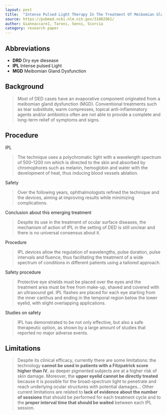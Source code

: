 ```yaml
---
layout: post
title:  "Intense Pulsed Light Therapy In The Treatment Of Meibomian Gland Dysfunction: Current Perspectives"
source: https://pubmed.ncbi.nlm.nih.gov/31802961/
author: Giannaccare1, Taroni, Senni, Scorcia
category: research paper
---
```


## Abbreviations

- **DRD** Dry eye diesease
- **IPL** Intense pulsed Light
- **MGD** Meibomian Gland Dysfunction

## Background

> Most of DED cases have an evaporative component originated from a meibomian gland dysfunction (MGD). Conventional treatments such as tear substitute, warm compresses, topical anti-inflammatory agents and/or antibiotics often are not able to provide a complete and long-term relief of symptoms and signs.

## Procedure

IPL

> The technique uses a polychromatic light with a wavelength spectrum of 500–1200 nm which is directed to the skin and absorbed by chromophores such as melanin, hemoglobin and water with the development of heat, thus inducing blood vessels ablation.

Safety

> Over the following years, ophthalmologists refined the technique and the devices, aiming at improving results while minimizing complications.

Conclusion about this emerging treatment

> Despite its use in the treatment of ocular surface diseases, the mechanism of action of IPL in the setting of DED is still unclear and there is no universal consensus about it.

Procedure

> IPL devices allow the regulation of wavelengths, pulse duration, pulse intervals and fluence, thus facilitating the treatment of a wide spectrum of conditions in different patients using a tailored approach.

Safety procedure

> Protective eye shields must be placed over the eyes and the treatment area must be free from make-up, shaved and covered with an ultrasound gel. IPL flashes are placed for each eye starting from the inner canthus and ending in the temporal region below the lower eyelid, with slight overlapping applications.

Studies on safety

> IPL has demonstrated to be not only effective, but also a safe therapeutic option, as shown by a large amount of studies that reported no major adverse events.

## Limitations

> Despite its clinical efficacy, currently there are some limitations: the technology **cannot be used in patients with a Fitzpatrick score higher than IV**, as deeper pigmented subjects are at a higher risk of skin damage. Moreover, the **upper eyelid cannot be directly treated** because it is possible for the broad-spectrum light to penetrate and reach underlying ocular structures with potential damages... Other current limitations are related to **lack of evidence about the number of sessions** that should be performed for each treatment cycle and to the **proper interval time that should be waited** between each IPL session.
